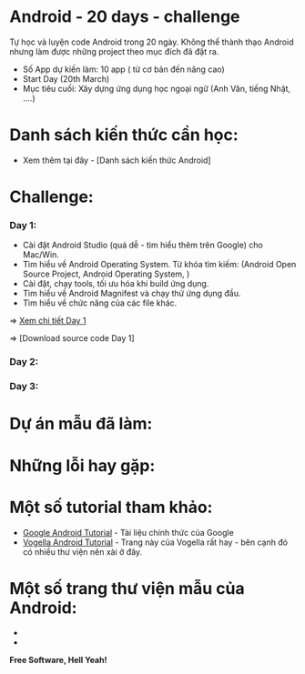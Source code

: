 # Android - 20 days - challenge
Tự học và luyện code Android trong 20 ngày. Không thể thành thạo Android nhưng làm được những project theo mục đích đã đặt ra.
* Số App dự kiến làm: 10 app ( từ cơ bản đến nâng cao)
* Start Day (20th March)
* Mục tiêu cuối: Xây dựng ứng dụng học ngoại ngữ (Anh Văn, tiếng Nhật, ....)

# Danh sách kiến thức cần học:
* Xem thêm tại đây - [Danh sách kiến thức Android]

# Challenge:
### Day 1:
* Cài đặt Android Studio (quá dễ - tìm hiểu thêm trên Google) cho Mac/Win.
* Tìm hiểu về Android Operating System.
Từ khóa tìm kiếm: (Android Open Source Project, Android Operating System, )
* Cài đặt, chạy tools, tối ưu hóa khi build ứng dụng.
* Tìm hiểu về Android Magnifest và chạy thử ứng dụng đầu.
* Tìm hiểu về chức năng của các file khác.


=> [Xem chi tiết Day 1]

=> [Download source code Day 1]
### Day 2:
### Day 3:



# Dự án mẫu đã làm:

# Những lỗi hay gặp:

# Một số tutorial tham khảo:
* [Google Android Tutorial] - Tài liệu chính thức của Google
* [Vogella Android Tutorial] - Trang này của Vogella rất hay - bên cạnh đó có nhiều thư viện nên xài ở đây.

# Một số trang thư viện mẫu của Android:
*
*

**Free Software, Hell Yeah!**

[//]: # (These are reference links used in the body of this note and get stripped out when the markdown processor does its job. There is no need to format nicely because it shouldn't be seen. Thanks SO - http://stackoverflow.com/questions/4823468/store-comments-in-markdown-syntax)
   [Google Android Tutorial]: <https://developer.android.com/training/basics/firstapp/index.html>
   [Vogella Android Tutorial]: <http://www.vogella.com/tutorials/Android/article.html>
   [Sublime Text]: <https://www.sublimetext.com/>
   [Atom]: <https://atom.io/>
  [Xem chi tiết Day 1]: <https://github.com/nvminhtu/Android_Development/blob/master/DAY1.md>
